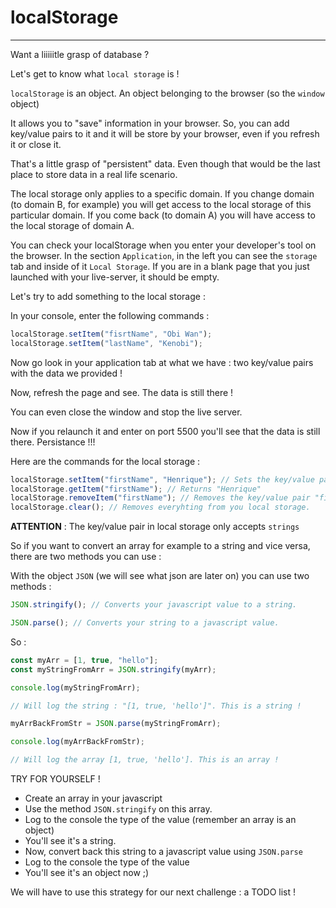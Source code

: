 # localStorage

---

Want a liiiiitle grasp of database ?

Let's get to know what `local storage` is !

`localStorage` is an object. An object belonging to the browser (so the `window` object)

It allows you to "save" information in your browser. So, you can add key/value pairs to it and it will be store by your browser, even if you refresh it or close it.

That's a little grasp of "persistent" data. Even though that would be the last place to store data in a real life scenario.

The local storage only applies to a specific domain. If you change domain (to domain B, for example) you will get access to the local storage of this particular domain. If you come back (to domain A) you will have access to the local storage of domain A.

You can check your localStorage when you enter your developer's tool on the browser. In the section `Application`, in the left you can see the `storage` tab and inside of it `Local Storage`. If you are in a blank page that you just launched with your live-server, it should be empty.

Let's try to add something to the local storage :

In your console, enter the following commands :

```js
localStorage.setItem("fisrtName", "Obi Wan");
localStorage.setItem("lastName", "Kenobi");
```

Now go look in your application tab at what we have : two key/value pairs with the data we provided !

Now, refresh the page and see. The data is still there !

You can even close the window and stop the live server.

Now if you relaunch it and enter on port 5500 you'll see that the data is still there. Persistance !!!

Here are the commands for the local storage :

```js
localStorage.setItem("firstName", "Henrique"); // Sets the key/value pair in the local storage
localStorage.getItem("firstName"); // Returns "Henrique"
localStorage.removeItem("firstName"); // Removes the key/value pair "firstName"/"Henrique" from your local storage. WHY WOULD YOU DO THAT !!!???
localStorage.clear(); // Removes everyhting from you local storage.
```

**ATTENTION** : The key/value pair in local storage only accepts `strings`

So if you want to convert an array for example to a string and vice versa, there are two methods you can use :

With the object `JSON` (we will see what json are later on) you can use two methods :

```js
JSON.stringify(); // Converts your javascript value to a string.

JSON.parse(); // Converts your string to a javascript value.
```

So :

```js
const myArr = [1, true, "hello"];
const myStringFromArr = JSON.stringify(myArr);

console.log(myStringFromArr);

// Will log the string : "[1, true, 'hello']". This is a string !

myArrBackFromStr = JSON.parse(myStringFromArr);

console.log(myArrBackFromStr);

// Will log the array [1, true, 'hello']. This is an array !
```

TRY FOR YOURSELF !

- Create an array in your javascript
- Use the method `JSON.stringify` on this array.
- Log to the console the type of the value (remember an array is an object)
- You'll see it's a string.
- Now, convert back this string to a javascript value using `JSON.parse`
- Log to the console the type of the value
- You'll see it's an object now ;)

We will have to use this strategy for our next challenge : a TODO list !
